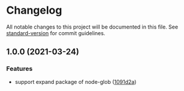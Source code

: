 # Changelog

All notable changes to this project will be documented in this file. See [standard-version](https://github.com/conventional-changelog/standard-version) for commit guidelines.

## 1.0.0 (2021-03-24)


### Features

* support expand package of node-glob ([1091d2a](https://github.com/zppack/glob/commit/1091d2a1af14cdee3dc9fcc82c3c38f532a13162))
